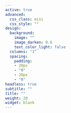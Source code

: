 ```yaml
---
active: true
advanced:
  css_class: mini
  css_style: ""
design:
  background:
    image: ""
    image_darken: 0.6
    text_color_light: false
  columns: "1"
  spacing:
    padding:
    - 20px
    - "0"
    - 20px
    - "0"
headless: true
subtitle: ""
title: ""
weight: 20
widget: blank
---
```




